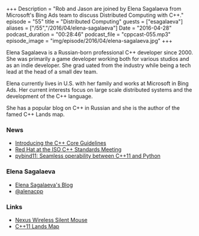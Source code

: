 +++
Description = "Rob and Jason are joined by Elena Sagalaeva from Microsoft's Bing Ads team to discuss Distributed Computing with C++."
episode = "55"
title = "Distributed Computing"
guests = ["esagalaeva"]
aliases = ["/55","/2016/04/elena-sagalaeva"]
Date = "2016-04-28"
podcast_duration = "00:28:46"
podcast_file = "cppcast-055.mp3"
episode_image = "img/episode/2016/04/elena-sagalaeva.jpg"
+++

Elena Sagalaeva is a Russian-born professional C++ developer since 2000. She was primarily a game developer working both for various studios and as an indie developer. She grad  uated from the industry while being a tech lead at the head of a small dev team.

Elena currently lives in U.S. with her family and works at Microsoft in Bing Ads. Her current interests focus on large scale distributed systems and the development of the C++ language.

She has a popular blog on C++ in Russian and she is the author of the famed C++ Lands map.

### News ###

 - [Introducing the C++ Core Guidelines](https://visualstudiomagazine.com/articles/2016/04/19/intro-to-cpp-core-guidelines.aspx)
 - [Red Hat at the ISO C++ Standards Meeting](http://developers.redhat.com/blog/2016/04/21/red-hat-at-the-iso-c-standards-meeting-march-2016-parallelism-concurrency-and-coroutines/)
 - [pybind11: Seamless operability between C++11 and Python](https://github.com/pybind/pybind11)
 
### Elena Sagalaeva ###

 - [Elena Sagalaeva's Blog](http://alenacpp.blogspot.ru/)
 - [@alenacpp](https://twitter.com/alenacpp)

### Links ###

 - [Nexus Wireless Silent Mouse](http://amzn.to/1Sxl9O4)
 - [C++11 Lands Map](http://fearlesscoder.blogspot.com/2012/01/c11-lands.html)
